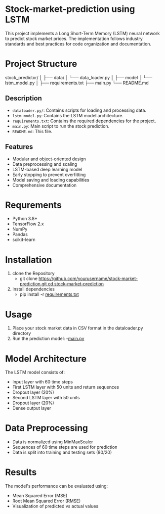 # Stock-market-prediction using LSTM
This project implements a Long Short-Term Memory (LSTM) neural network to predict stock market prices. The implementation follows industry standards and best practices for code organization and documentation.
# Project Structure
stock_predictor/
│
├── data/
│   └── data_loader.py
│
├── model
│   └── lstm_model.py
│
├── requirements.txt
├── main.py
└── README.md

## Description

- `dataloader.py/`: Contains scripts for loading and processing data.
- `lstm_model.py`: Contains the LSTM model architecture.
- `requirements.txt`: Contains the required dependencies for the project.
- `main.py`: Main script to run the stock prediction.
- `README.md`: This file.
## Features
- Modular and object-oriented design
- Data preprocessing and scaling
- LSTM-based deep learning model
- Early stopping to prevent overfitting
- Model saving and loading capabilities
- Comprehensive documentation
# Requrements
- Python 3.8+
- TensorFlow 2.x
- NumPy
- Pandas
- scikit-learn
# Installation
1. clone the Repository
   - git clone [https://github.com/yourusername/stock-market-prediction.git
cd stock-market-prediction](https://github.com/Seetha-2002/Stock-market-prediction)
2. Install dependencies
   - pip install -r [requirements.txt](requirements.txt)
# Usage
1. Place your stock market data in CSV format in the dataloader.py directory
2. Run the prediction model:
   -[main.py](main.py)
# Model Architecture
The LSTM model consists of:

- Input layer with 60 time steps
- First LSTM layer with 50 units and return sequences
- Dropout layer (20%)
- Second LSTM layer with 50 units
- Dropout layer (20%)
- Dense output layer
# Data Preprocessing

- Data is normalized using MinMaxScaler
- Sequences of 60 time steps are used for prediction
- Data is split into training and testing sets (80/20)

# Results
The model's performance can be evaluated using:

- Mean Squared Error (MSE)
- Root Mean Squared Error (RMSE)
- Visualization of predicted vs actual values
